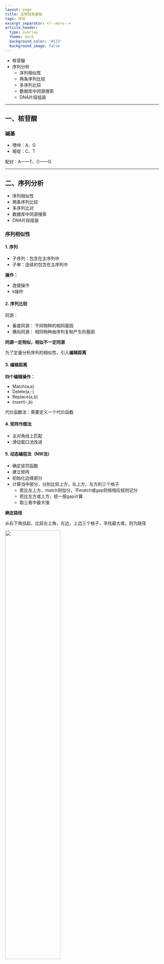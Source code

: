 ```yaml
---
layout: page
title: 生物信息基础
tags: 学校
excerpt_separator: <!--more-->
article_header:
  type: overlay
  theme: dark
  background_color: '#123'
  background_image: false
---
```


<!--more-->

- 核苷酸
- 序列分析
	- 序列相似性
	- 两条序列比较
	- 多序列比较
	- 数据库中同源搜索
	- DNA片段组装

***

## 一、核苷酸

### 碱基

- 嘌呤：A、G
- 嘧啶：C、T

配对：A——T、C——G

***

## 二、序列分析

- 序列相似性
- 两条序列比较
- 多序列比对
- 数据库中同源搜索
- DNA片段组装

### 序列相似性

#### 1. 序列

- 子序列：包含在主序列中
- 子串：连续的包含在主序列中

**操作：**
- 连接操作
- k操作

#### 2. 序列比较

同源：

- 垂直同源： 不同物种的相同基因
- 横向同源： 相同物种由序列复制产生的基因

**同源一定相似，相似不一定同源**

为了定量分析序列的相似性，引入**编辑距离**

#### 3. 编辑距离

**四个编辑操作：**

- Match(a,a)
- Delete(a,-)
- Replace(a,b)
- Insert(-,b)

代价函数法：需要定义一个代价函数

#### 4. 矩阵作图法

- 主对角线上匹配
- 滑动窗口法改进

#### 5. 动态编程法（NW法）

- 确定惩罚函数
- 建立矩阵
- 初始化边缘部分
- 计算当中部分，分别比较上方，左上方，左方的三个格子
	- 若比左上方，match则加分，不match或gap则按相应规则记分
	- 若比左方或上方，统一按gap计算
	- 取三者中最大值

**确定路径**

从右下角找起，比较左上角，左边，上边三个格子，寻找最大值，则为路径

<img src="/images/Bioinfo/NW.png" width="60%"/>

图片来源于 [^source]

[^source]: This picture is from [Teaching - Needleman-Wunsch : global, linear gap cost](http://rna.informatik.uni-freiburg.de/Teaching/index.jsp?toolName=Needleman-Wunsch#)

***

### 多序列比对

- 多序列比对的提出
- 多序列比对的方法

#### 多序列比对的提出

**多条序列比对对于研究分子结构、功能及进化关系更为有用**

定义：有k个序列$$s_1,s_2,s_3,...,s_k$$，每个序列由同一个字母表中的字符组成，通过插入字符操作，使得各序列达到一样的长度，从而形成这些序列的多重比对。

目标：

- 发现多个序列的共性
- 发现与结构和功能相关的保守序列片段
- 推测各个序列的进化历史

##### 打分函数

打分函数具有k个变量，可用一个k维数组表示

**SP模型(Sum-of-Pairs)**

针对每一列的字符打分，两两比较，将结果求和

> 比对时可能出现两个空位字符的比对，因此要增加对两个空位比对的打分
> 而在分析这两条序列时，可以同时去掉这些空位，称为多重序列比对在两条特定序列上的投影

最后将每一列的结果相加


#### 多条序列比对的方法

- 精确比对
	- 多重序列比对的动态规划算法
- 渐进比对
	- 星型比对
	- 树形比对

##### 多重比对的动态规划算法

对于三条序列的比对，每种比对可以用三维晶体的一条路径表示，路径起点为左上后，重点为右下前

在三维情况下，考虑7个节点

在二维情况下，考虑3个节点

在k维情况下，考虑$$2^k-1$$个节点

$$N$$为序列长度，$$k$$为序列条数

算法复杂度为$$O(2^kN^k)$$

##### 多重比对的渐进方法

基本过程：

- 把多重序列比对转化为两两序列比对
- 再将两两比对聚合起来，最终形成完整的多序列比对

**星型比对**

1. 选定一个核心序列
2. 把多重比对转化为k个两两比对
3. 聚合

**树形比对**

1. 两两比对得到相似性矩阵
2. 利用相似性矩阵，构建指导树
3. 从最接近的序列出发，聚合

***

### 在数据库中进行序列同源搜索

两种常用方法：BLAST和FASTA

#### BLAST搜索算法

1. 利用滑动窗口将查询序列分解为定长的“单词”串(默认长度为4)
2. 舍弃那些由最常见的残基组成的“单词”串，在数据库中精确匹配剩余“单词”串
3. 对匹配上的单词串，逐步向两端延伸该匹配，直到得分低于某个阈值为止

#### FASTA算法

1. 用滑动窗口将查询序列分隔成“单词”串
2. 为查询序列建立一个表格，记录下各个“单词”串在序列中出现的位置
3. 对目标序列建立另一个表格，用于比较目标序列与查询序列中各残基的位置
4. 从第二个表中发现有很多距离为3的位置，这表明:如果对目标序列偏移3个位置，则可得到一个较好的比对.

***

### DNA片段组装

给定待测序列的一系列序列片段，根据这些序列片段，重建目标DNA序列

#### 问题描述

给定一组取自特定字母表的字符串集合F，寻找一个最短字符串s，使得F中的每个字符串都是s的一个连续子串。

#### 主要困难

##### 碱基标识错误

不一定在s中寻找到F的所有字符串，而是s中观察到F的可能性越大。

##### 未知片段方向

输入片段组装时，可以用其本身，也可用其反向互补片段。

##### 存在重复区域

重复区域是指目标序列中多次出现的子序列。

##### 缺少覆盖

目标序列上某个位点没有序列覆盖。

#### 基本过程与方法

**三个步骤：**

- 首先进行序列片段的两两比对，确定可能的片段之间的覆盖
- 确定所有片段统一的覆盖模式，即确定各个序列片段的相对位置
- 最后确定片段组装的结果，即确定目标序列

**片段组装模型：**

- 最短公共超串模型
- 重建模型（近似子串）
- 多重连续区模型

##### 多重连续区模型

t-contig：最弱连接的交叠长度至少为t

在多重序列比对中，如果能够根据序列片段集合F构造一个t-contig，则称F允许一个t-contig

考虑t-contig指重叠t个字母

## 三、基因组学与基因识别

### 基因与基因组

基因：编码一条多肽链或功能RNA所必须的全部核苷酸序列（DNA分子链上的特定区域）

基因组：一个细胞或生物体所携带的一套完整的单倍体序列。

基因表达：利用存储在DNA中的遗传信息合成RNA分子，然后再合成相应蛋白质的过程。（包括转录和翻译）

生物信息传递两种方式：

- 自我复制——在繁衍过程中传递遗传信息
- 基因通过转录和翻译，使遗传信息在生物个体表达

### 原核生物基因组

- 原核生物基因组的许多信息仅是为维持细胞最基本的功能。
- 原核生物基因组中的基因密度高
- 原核基因结构非常简单

#### 原核基因的


### 真核生物基因组

### 基因组序列分析
